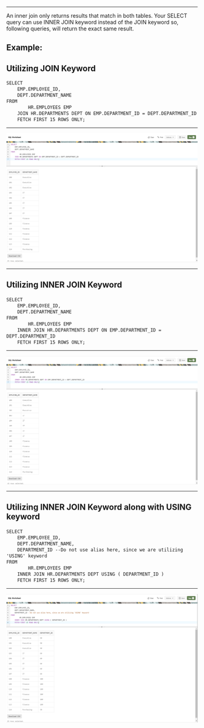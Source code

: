 --------------------------------------------------------------------------------
An inner join only returns results that match in both tables. Your SELECT query can use INNER JOIN keyword instead of the JOIN keyword
so, following queries, will return the exact same result.


Example:
--------------------------------------------------------------------------------
Utilizing JOIN Keyword
--------------------------------------------------------------------------------
    SELECT
        EMP.EMPLOYEE_ID,
        DEPT.DEPARTMENT_NAME
    FROM
            HR.EMPLOYEES EMP
        JOIN HR.DEPARTMENTS DEPT ON EMP.DEPARTMENT_ID = DEPT.DEPARTMENT_ID
        FETCH FIRST 15 ROWS ONLY;

--------------------------------------------------------------------------------

![!](../../Assets/Oracle/Oracle-Inner-Join-Type-1.PNG)


--------------------------------------------------------------------------------
Utilizing INNER JOIN Keyword
--------------------------------------------------------------------------------
    SELECT
        EMP.EMPLOYEE_ID,
        DEPT.DEPARTMENT_NAME
    FROM
            HR.EMPLOYEES EMP
        INNER JOIN HR.DEPARTMENTS DEPT ON EMP.DEPARTMENT_ID = DEPT.DEPARTMENT_ID
        FETCH FIRST 15 ROWS ONLY;

--------------------------------------------------------------------------------

![!](../../Assets/Oracle/Oracle-Inner-Join-Type-2.PNG)


--------------------------------------------------------------------------------
Utilizing INNER JOIN Keyword along with USING keyword
--------------------------------------------------------------------------------
    SELECT
        EMP.EMPLOYEE_ID,
        DEPT.DEPARTMENT_NAME,
        DEPARTMENT_ID --Do not use alias here, since we are utilizing 'USING' keyword
    FROM
            HR.EMPLOYEES EMP
        INNER JOIN HR.DEPARTMENTS DEPT USING ( DEPARTMENT_ID )
        FETCH FIRST 15 ROWS ONLY;

--------------------------------------------------------------------------------

![!](../../Assets/Oracle/Oracle-Inner-Join-Type-3.PNG)